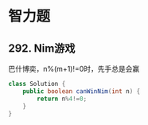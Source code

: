 # 智力题

## 292. Nim游戏

巴什博奕，n%(m+1)!=0时，先手总是会赢

```java
class Solution {
    public boolean canWinNim(int n) {
        return n%4!=0;
    }
}
```